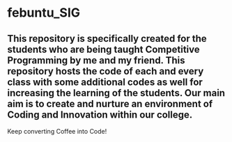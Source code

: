 # febuntu_SIG
## This repository is specifically created for the students who are being taught Competitive Programming by me and my friend. This repository hosts the code of each and every class with some additional codes as well for increasing the learning of the students. Our main aim is to create and nurture an environment of Coding and Innovation within our college.

Keep converting Coffee into Code!
